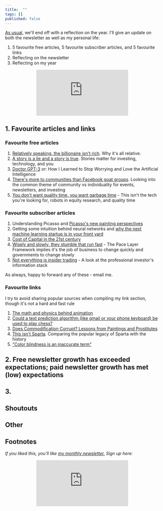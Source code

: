 ```yaml
---
title:  ""  
tags: []
published: false
---
```


[As usual,](https://avoidboringpeople.substack.com/p/avoid-boring-people-even-more-in "2019") we'll end off with a reflection on the year. I'll give an update on both the newsletter as well as my personal life:

1. 5 favourite free articles, 5 favourite subscriber articles, and 5 favourite links
2. Reflecting on the newsletter
3. Reflecting on my year

<style>
      .iframe-container {
        overflow: hidden;        
        padding-top: 50%; <!-- Calculated from the aspect ration of the content (in case of 16:9 it is 9/16= 0.5625) -->
        position: relative;
      }
      .iframe-container iframe { 
         border: 0;
         height: 100%; <!-- Finally, width and height are set to 100% so the iframe takes up 100% of the containers space. -->
         left: 0;
         position: absolute;
         top: 0;
         width: 100%;
         display: block;
         margin: 0 auto; <!-- center image -->
      }
      <!-- 4x3 Aspect Ratio -->
      .iframe-container-4x3 {
        padding-top: 75%;
      }
</style> 

<div class="iframe-container-4x3">
  <p align="center"><iframe src="https://avoidboringpeople.substack.com/embed" frameborder="0" scrolling="no"> </iframe></p>
</div>

## 1. Favourite articles and links

### Favourite free articles

1. [Relatively speaking, the billionaire isn't rich](https://avoidboringpeople.substack.com/p/relatively-speaking-the-billionaire "relative"). Why it's all relative.
2. [A story is a lie and a story is true](https://avoidboringpeople.substack.com/p/a-story-is-a-lie-and-a-story-is-true "story"). Stories matter for investing, technology, and you
3. [Doctor GPT-3](https://avoidboringpeople.substack.com/p/doctor-gpt-3 "gpt") or: How I Learned to Stop Worrying and Love the Artificial Intelligence
4. [There's more to communities than Facebook goat groups](https://avoidboringpeople.substack.com/p/theres-more-to-communities-than-facebook "fb"). Looking into the common theme of community vs individuality for events, newsletters, and investing
5. [You don't want quality time, you want garbage time](https://avoidboringpeople.substack.com/p/you-dont-want-quality-time-you-want "time") - This isn't the tech you're looking for, robots in equity research, and quality time

### Favourite subscriber articles

1. Understanding Picasso and [Picasso's new painting perspectives](https://avoidboringpeople.substack.com/p/picassos-new-painting-perspectives "picasso")
2. Getting some intuition behind neural networks and [why the next machine learning startup is in your front yard](https://avoidboringpeople.substack.com/p/the-next-machine-learning-startup "ml")
3. [Cost of Capital in the 21st century](https://avoidboringpeople.substack.com/p/cost-of-capital-in-the-21st-century "21")
4. [Wisely and slowly, they stumble that run fast](https://avoidboringpeople.substack.com/p/wisely-and-slow-they-stumble-that "wise") - The Pace Layer Framework implies it's the job of business to change quickly and governments to change slowly
5. [Not everything is insider trading](https://avoidboringpeople.substack.com/p/not-everything-is-insider-trading "insider") - A look at the professional investor's information stack

As always, happy to forward any of these - email me.

### Favourite links

I try to avoid sharing popular sources when compiling my link section, though it's not a hard and fast rule

1. [The math and physics behind animation](http://acko.net/blog/animate-your-way-to-glory/ "acko")
2. [Could a text prediction algorithm (like gmail or your phone keyboard) be used to play chess?](https://slatestarcodex.com/2020/01/06/a-very-unlikely-chess-game/ "ssc")
3. [Does Commodification Corrupt? Lessons from Paintings and Prostitutes](https://scholarship.shu.edu/cgi/viewcontent.cgi?article=1732&context=shlr "paint")
4. [This isn't Sparta](https://acoup.blog/2019/08/16/collections-this-isnt-sparta-part-i-spartan-school/ "sparta"). Comparing the popular legacy of Sparta with the history
5. ["Color blindness is an inaccurate term"](https://commandcenter.blogspot.com/2020/09/color-blindness-is-inaccurate-term.html "color")

## 2. Free newsletter growth has exceeded expectations; paid newsletter growth has met (low) expectations



## 3.

## Shoutouts

## Other

## Footnotes

*If you liked this, you'll like [my monthly newsletter.](https://avoidboringpeople.substack.com/ "ABP") Sign up here:*

<div class="iframe-container-4x3">
  <p align="center"><iframe src="https://avoidboringpeople.substack.com/embed" frameborder="0" scrolling="no"> </iframe></p>
</div>
